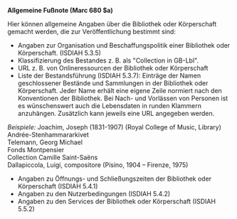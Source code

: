 **Allgemeine Fußnote (Marc 680 $a)**

Hier können allgemeine Angaben über die Bibliothek oder Körperschaft gemacht werden, die zur Veröffentlichung bestimmt sind:

- Angaben zur Organisation und Beschaffungspolitik einer Bibliothek oder Körperschaft. (ISDIAH 5.3.5)
- Klassifizierung des Bestandes z. B. als "Collection in GB-Lbl".  
- URL z. B. von Onlineressourcen der Bibliothek oder Körperschaft
- Liste der Bestandsführung (ISDIAH 5.3.7): Einträge der Namen geschlossener Bestände und Sammlungen in der Bibliothek oder Körperschaft. Jeder Name erhält eine eigene Zeile normiert nach den Konventionen der Bibliothek. Bei Nach- und Vorlässen von Personen ist es wünschenswert auch die Lebensdaten in runden Klammern anzuhängen. Zusätzlich kann jeweils eine URL angegeben werden.    
  
_Beispiele:_ Joachim, Joseph (1831-1907) (Royal College of Music, Library)  
Andrée-Stenhammararkivet  
Telemann, Georg Michael  
Fonds Montpensier  
Collection Camille Saint-Saëns  
Dallapiccola, Luigi, compositore (Pisino, 1904 – Firenze, 1975) 

- Angaben zu Öffnungs- und Schließungszeiten der Bibliothek oder Körperschaft (ISDIAH 5.4.1)
- Angaben zu den Nutzerbedingungen (ISDIAH 5.4.2)
- Angaben zu den Services der Bibliothek oder Körperschaft (ISDIAH 5.5.2)